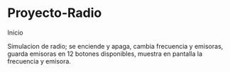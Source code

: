 # Proyecto-Radio
Inicio

Simulacion de radio; se enciende y apaga, cambia frecuencia y emisoras, guarda emisoras en 12 botones disponibles, muestra en pantalla la frecuencia y emisora.

